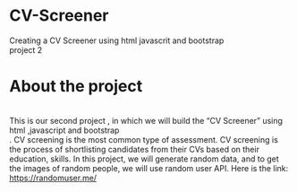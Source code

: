 # CV-Screener
 Creating a CV Screener using html javascrit and bootstrap 
 <br>project 2</br>
 # About the project 
 <br>This is our second project , in which we will build the “CV Screener” using html ,javascript and bootstrap<br/>. CV screening is the most common type of assessment. CV screening is the process of shortlisting candidates from their CVs based on their education, skills. In this project, we will generate random data, and to get the images of random people, we will use random user API. Here is the link: https://randomuser.me/

